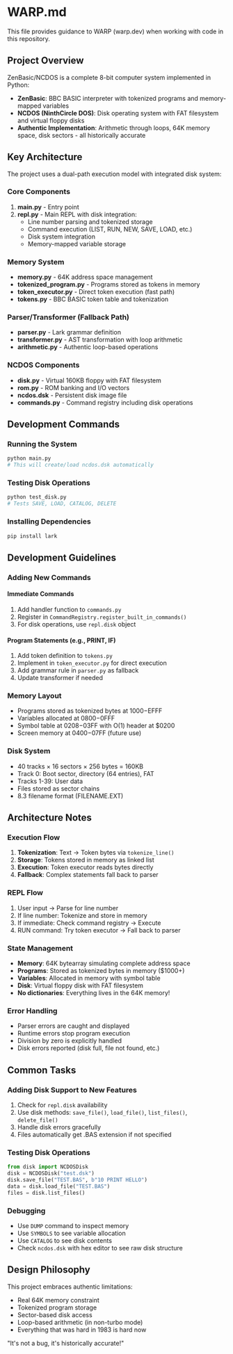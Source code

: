 # WARP.md

This file provides guidance to WARP (warp.dev) when working with code in this repository.

## Project Overview

ZenBasic/NCDOS is a complete 8-bit computer system implemented in Python:
- **ZenBasic**: BBC BASIC interpreter with tokenized programs and memory-mapped variables
- **NCDOS (NinthCircle DOS)**: Disk operating system with FAT filesystem and virtual floppy disks
- **Authentic Implementation**: Arithmetic through loops, 64K memory space, disk sectors - all historically accurate

## Key Architecture

The project uses a dual-path execution model with integrated disk system:

### Core Components

1. **main.py** - Entry point
2. **repl.py** - Main REPL with disk integration:
   - Line number parsing and tokenized storage
   - Command execution (LIST, RUN, NEW, SAVE, LOAD, etc.)
   - Disk system integration
   - Memory-mapped variable storage

### Memory System
- **memory.py** - 64K address space management
- **tokenized_program.py** - Programs stored as tokens in memory
- **token_executor.py** - Direct token execution (fast path)
- **tokens.py** - BBC BASIC token table and tokenization

### Parser/Transformer (Fallback Path)
- **parser.py** - Lark grammar definition
- **transformer.py** - AST transformation with loop arithmetic
- **arithmetic.py** - Authentic loop-based operations

### NCDOS Components
- **disk.py** - Virtual 160KB floppy with FAT filesystem
- **rom.py** - ROM banking and I/O vectors
- **ncdos.dsk** - Persistent disk image file
- **commands.py** - Command registry including disk operations

## Development Commands

### Running the System
```bash
python main.py
# This will create/load ncdos.dsk automatically
```

### Testing Disk Operations
```bash
python test_disk.py
# Tests SAVE, LOAD, CATALOG, DELETE
```

### Installing Dependencies
```bash
pip install lark
```

## Development Guidelines

### Adding New Commands

#### Immediate Commands
1. Add handler function to `commands.py`
2. Register in `CommandRegistry.register_built_in_commands()`
3. For disk operations, use `repl.disk` object

#### Program Statements (e.g., PRINT, IF)
1. Add token definition to `tokens.py`
2. Implement in `token_executor.py` for direct execution
3. Add grammar rule in `parser.py` as fallback
4. Update transformer if needed

### Memory Layout
- Programs stored as tokenized bytes at $1000-$EFFF
- Variables allocated at $0800-$0FFF
- Symbol table at $0208-$03FF with O(1) header at $0200
- Screen memory at $0400-$07FF (future use)

### Disk System
- 40 tracks × 16 sectors × 256 bytes = 160KB
- Track 0: Boot sector, directory (64 entries), FAT
- Tracks 1-39: User data
- Files stored as sector chains
- 8.3 filename format (FILENAME.EXT)

## Architecture Notes

### Execution Flow
1. **Tokenization**: Text → Token bytes via `tokenize_line()`
2. **Storage**: Tokens stored in memory as linked list
3. **Execution**: Token executor reads bytes directly
4. **Fallback**: Complex statements fall back to parser

### REPL Flow
1. User input → Parse for line number
2. If line number: Tokenize and store in memory
3. If immediate: Check command registry → Execute
4. RUN command: Try token executor → Fall back to parser

### State Management
- **Memory**: 64K bytearray simulating complete address space
- **Programs**: Stored as tokenized bytes in memory ($1000+)
- **Variables**: Allocated in memory with symbol table
- **Disk**: Virtual floppy disk with FAT filesystem
- **No dictionaries**: Everything lives in the 64K memory!

### Error Handling
- Parser errors are caught and displayed
- Runtime errors stop program execution
- Division by zero is explicitly handled
- Disk errors reported (disk full, file not found, etc.)

## Common Tasks

### Adding Disk Support to New Features
1. Check for `repl.disk` availability
2. Use disk methods: `save_file()`, `load_file()`, `list_files()`, `delete_file()`
3. Handle disk errors gracefully
4. Files automatically get .BAS extension if not specified

### Testing Disk Operations
```python
from disk import NCDOSDisk
disk = NCDOSDisk("test.dsk")
disk.save_file("TEST.BAS", b"10 PRINT HELLO")
data = disk.load_file("TEST.BAS")
files = disk.list_files()
```

### Debugging
- Use `DUMP` command to inspect memory
- Use `SYMBOLS` to see variable allocation
- Use `CATALOG` to see disk contents
- Check `ncdos.dsk` with hex editor to see raw disk structure

## Design Philosophy

This project embraces authentic limitations:
- Real 64K memory constraint
- Tokenized program storage
- Sector-based disk access
- Loop-based arithmetic (in non-turbo mode)
- Everything that was hard in 1983 is hard now

"It's not a bug, it's historically accurate!"
